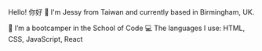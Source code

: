 Hello! 你好 👋
I'm Jessy from Taiwan and currently based in Birmingham, UK.

🔭 I’m a bootcamper in the School of Code
💻 The languages I use: HTML, CSS, JavaScript, React


